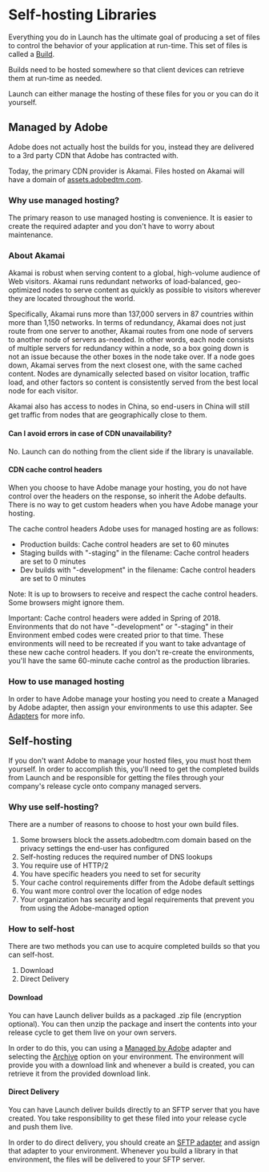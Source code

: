 # Self-hosting Libraries

Everything you do in Launch has the ultimate goal of producing a set of files to control the behavior of your application at run-time. This set of files is called a [Build](builds.md).

Builds need to be hosted somewhere so that client devices can retrieve them at run-time as needed.

Launch can either manage the hosting of these files for you or you can do it yourself.

## Managed by Adobe

Adobe does not actually host the builds for you, instead they are delivered to a 3rd party CDN that Adobe has contracted with.

Today, the primary CDN provider is Akamai. Files hosted on Akamai will have a domain of [assets.adobedtm.com](https://assets.adobedtm.com).

### Why use managed hosting?

The primary reason to use managed hosting is convenience. It is easier to create the required adapter and you don't have to worry about maintenance.

### About Akamai

Akamai is robust when serving content to a global, high-volume audience of Web visitors. Akamai runs redundant networks of load-balanced, geo-optimized nodes to serve content as quickly as possible to visitors wherever they are located throughout the world.

Specifically, Akamai runs more than 137,000 servers in 87 countries within more than 1,150 networks. In terms of redundancy, Akamai does not just route from one server to another, Akamai routes from one node of servers to another node of servers as-needed. In other words, each node consists of multiple servers for redundancy within a node, so a box going down is not an issue because the other boxes in the node take over. If a node goes down, Akamai serves from the next closest one, with the same cached content. Nodes are dynamically selected based on visitor location, traffic load, and other factors so content is consistently served from the best local node for each visitor.

Akamai also has access to nodes in China, so end-users in China will still get traffic from nodes that are geographically close to them.

#### Can I avoid errors in case of CDN unavailability?

No. Launch can do nothing from the client side if the library is unavailable.

#### CDN cache control headers

When you choose to have Adobe manage your hosting, you do not have control over the headers on the response, so inherit the Adobe defaults. There is no way to get custom headers when you have Adobe manage your hosting.

The cache control headers Adobe uses for managed hosting are as follows:

* Production builds: Cache control headers are set to 60 minutes
* Staging builds with "-staging" in the filename: Cache control headers are set to 0 minutes
* Dev builds with "-development" in the filename: Cache control headers are set to 0 minutes

Note: It is up to browsers to receive and respect the cache control headers. Some browsers might ignore them.

Important: Cache control headers were added in Spring of 2018. Environments that do not have "-development" or "-staging" in their Environment embed codes were created prior to that time. These environments will need to be recreated if you want to take advantage of these new cache control headers. If you don't re-create the environments, you'll have the same 60-minute cache control as the production libraries.

### How to use managed hosting

In order to have Adobe manage your hosting you need to create a Managed by Adobe adapter, then assign your environments to use this adapter. See [Adapters](adapters.md) for more info.

## Self-hosting

If you don't want Adobe to manage your hosted files, you must host them yourself. In order to accomplish this, you'll need to get the completed builds from Launch and be responsible for getting the files through your company's release cycle onto company managed servers.

### Why use self-hosting?

There are a number of reasons to choose to host your own build files.

1. Some browsers block the assets.adobedtm.com domain based on the privacy settings the end-user has configured
2. Self-hosting reduces the required number of DNS lookups
3. You require use of HTTP/2
4. You have specific headers you need to set for security
5. Your cache control requirements differ from the Adobe default settings
6. You want more control over the location of edge nodes
7. Your organization has security and legal requirements that prevent you from using the Adobe-managed option

### How to self-host

There are two methods you can use to acquire completed builds so that you can self-host.

1. Download
2. Direct Delivery

#### Download

You can have Launch deliver builds as a packaged .zip file \(encryption optional\). You can then unzip the package and insert the contents into your release cycle to get them live on your own servers.

In order to do this, you can using a [Managed by Adobe](adapters.md#managed-by-adobe) adapter and selecting the [Archive](environments.md#archive) option on your environment. The environment will provide you with a download link and whenever a build is created, you can retrieve it from the provided download link.

#### Direct Delivery

You can have Launch deliver builds directly to an SFTP server that you have created. You take responsibility to get these filed into your release cycle and push them live.

In order to do direct delivery, you should create an [SFTP adapter](adapters.md#sftp) and assign that adapter to your environment. Whenever you build a library in that environment, the files will be delivered to your SFTP server.

